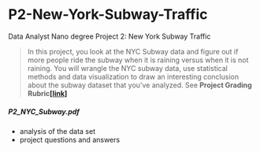 # P2-New-York-Subway-Traffic
Data Analyst Nano degree Project 2: New York Subway Traffic

> In this project, you look at the NYC Subway data and figure out if more people ride the subway when it is raining versus when it is not raining. You will wrangle the NYC subway data, use statistical methods and data visualization to draw an interesting conclusion about the subway dataset that you've analyzed. See **Project Grading Rubric[[link]](https://docs.google.com/document/d/1ZWdmlEgtRhreyN7AaiEfoYP70GqxOZqrajWtzIov8HM/pub?embedded=True)**

##### P2_NYC_Subway.pdf
* analysis of the data set
* project questions and answers

